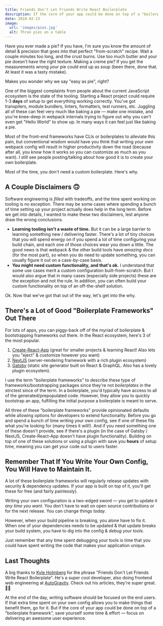 ```yaml
---
title: Friends Don't Let Friends Write React Boilerplate
description: If the core of your app could be done on top of a "boilerplate framework", save yourself some time & effort—focus on delivering an awesome user experience.
date: 2018-02-13
image:
  url: 'images/pies.jpg'
  alt: Three pies on a table
---
```


Have you ever made a pie? If you have, I'm sure you know the amount of detail & precision that goes into that perfect "from-scratch" recipe. Wait a couple minutes too long, and the crust burns. Use too much butter and your pie doesn't have the right texture. Making a creme pie? If you get the measurements wrong your pie could end up as soup (been there, done that. At least it was a tasty mistake).

Makes you wonder why we say "easy as pie", right?

One of the biggest complaints from people about the current JavaScript ecosystem is the state of the tooling. Starting a React project could require 1-3 **days** of setup to get everything working correctly. You've got transpilers, module bundlers, linters, formatters, test runners, etc. Juggling all of these can feel very much like baking a pie &mdash; make one mistake, and you're knee-deep in webpack internals trying to figure out why you can't even get "Hello World" to show up. In many ways it can feel just like baking a pie.

Most of the front-end frameworks have CLIs or boilerplates to alleviate this pain, but conventional wisdom would have you think that writing your own webpack config will result in higher productivity down the road (because after all, you know how it works so you can customize as much as you want). I still see people posting/talking about how good it is to create your own boilerplate.

Most of the time, you don't need a custom boilerplate. Here's why.

## A Couple Disclaimers 🙃

Software engineering is _filled_ with tradeoffs, and the time spent working on tooling is no exception. There may be some cases where spending a bunch of time setting up your project actually does help in the long term. Before we get into details, I wanted to make these two disclaimers, lest anyone draw the wrong conclusions.

- **Learning tooling isn't a waste of time.** But it can be a large barrier to learning something new / delivering faster. There's a lot of tiny choices that you will spend energy on if you spend a lot of time configuring your build chain, and each one of those choices wear you down a little. The good news is that webpack & the other build tools have _amazing docs_ (for the most part), so when you do need to update something, you can usually figure it out on a case-by-case basis.
- **You might need custom functionality, and that's ok.** I understand that some use cases merit a custom configuration built-from-scratch. But I would also argue that in many cases (especially side projects) these are the exception and not the rule. In addition, you can often build your custom functionality on top of an off-the-shelf solution.

Ok. Now that we've got that out of the way, let's get into the why.

## There's a Lot of Good "Boilerplate Frameworks" Out There

For lots of apps, you can piggy-back off of the myriad of boilerplate & bootstrapping frameworks out there. In the React ecosystem, here's 3 of the most popular.

1. [Create-React-App](https://github.com/facebook/create-react-app) (great for smaller projects & learning React! Also lets you "eject" & customize however you want)
2. [NextJS](https://github.com/zeit/next.js/) (server-rendering framework with a rich plugin ecosystem)
3. [Gatsby](https://www.gatsbyjs.org/docs/) (static site generator built on React & GraphQL. Also has a lovely plugin ecosystem).

I use the term "boilerplate frameworks" to describe these type of frameworks/bootstrapping packages since they're not _boilerplates_ in the strictest since of the term. In a boilerplate, you'd typically have access to all of the generated/prepopulated code. However, they allow you to quickly bootstrap an app, fulfilling the initial purpose a boilerplate is meant to serve.

All three of these "boilerplate frameworks" provide opinionated defaults while allowing options for developers to extend functionality. Before you go and spend a bunch of time writing your own config, see if one of these fits what you're looking for (many times it will!). And if you need something one of these doesn't provide, see if there's a plugin (in the case of Gatsby / NextJS, Create-React-App doesn't have plugin functionality). Building on top of one of these solutions or using a plugin with save you **hours** of setup time, meaning you can get your code out to users faster.

## Remember That If You Write Your Own Config, You Will Have to Maintain It.

A lot of these boilerplate frameworks will regularly release updates with security & dependency updates. If your app is built on top of it, you'll get these for free (and fairly painlessly).

Writing your own configuration is a two-edged sword &mdash; you get to update it _any time you want_. You don't have to wait on open source contributions or for the next release. You can change things _today_.

However, when your build pipeline is breaking, you alone have to fix it. When one of your dependencies needs to be updated & that update breaks your build system, you have to dig into the config & _debug your tools_.

Just remember that any time spent debugging your tools is time that you could have spent writing the code that makes your application unique.

## Last Thoughts

A big thanks to [Kyle Holmberg](https://medium.com/@kylemh) for the phrase "Friends Don't Let Friends Write React Boilerplate". He's a super cool developer, also doing frontend web engineering at [AutoGravity](https://www.autogravity.com). Check out his articles, they're super great. 👌🏻

At the end of the day, writing software should be focused on the end users. If that extra time spent on your own config allows you to make things that benefit them, go for it. But if the core of your app could be done on top of a "boilerplate framework", save yourself some time & effort &mdash; focus on delivering an awesome user experience.
